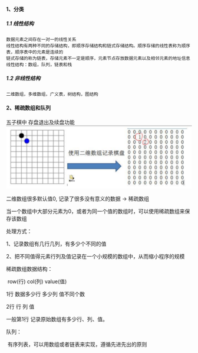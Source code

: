 #### 1、分类
##### 1.1 线性结构
    数据元素之间存在一对一的线性关系
    线性结构有两种不同的存储结构，即顺序存储结构和链式存储结构。顺序存储的线性表称为顺序表，顺序表中的元素是连续的
    链式存储的称为链表，存储元素不一定是顺序，元素节点存放数据元素以及相邻元素的地址信息
    线性结构：数组，队列，链表和栈
##### 1.2 非线性结构
    二维数组，多维数组，广义表，树结构，图结构


#### 2、稀疏数组和队列 
五子棋中 存盘退出及续盘功能
<img src="img/image-2024-0723-01.png">

二维数组很多默认值0, 记录了很多没有意义的数据 -> 稀疏数组

当一个数组中大部分元素为0，或者为同一个值的数组时，可以使用稀疏数组来保存该数组

处理方式：

1、记录数组有几行几列，有多少个不同的值

2、把不同值得元素行列及值记录在一个小规模的数组中，从而缩小程序的规模

稀疏数组数据结构：

​			row(行)	col(列)	value(值)

1行	  数据多少行  多少列  值不同个数

2行      行			 列			值

一般第1行 记录原始数组有多少行、列、值。			



队列：

​	有序列表，可以用数组或者链表来实现，遵循先进先出的原则

​     



​	